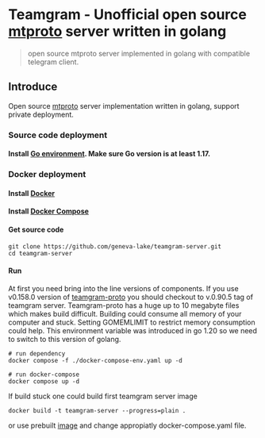 # Teamgram - Unofficial open source [mtproto](https://core.telegram.org/mtproto) server written in golang
> open source mtproto server implemented in golang with compatible telegram client.

## Introduce
Open source [mtproto](https://core.telegram.org/mtproto) server implementation written in golang, support private deployment.


### Source code deployment
#### Install [Go environment](https://go.dev/doc/install). Make sure Go version is at least 1.17.


### Docker deployment
#### Install [Docker](https://docs.docker.com/get-docker/)

#### Install [Docker Compose](https://docs.docker.com/compose/install/)

#### Get source code

```
git clone https://github.com/geneva-lake/teamgram-server.git
cd teamgram-server
```

#### Run

At first you need bring into the line versions of components. If you use v0.158.0 version
of [teamgram-proto](https://github.com/teamgram/proto) you should checkout to v.0.90.5 tag
of teamgram server. Teamgram-proto has a huge up to 10 megabyte files which makes build
difficult. Building could consume all memory of your computer and stuck. Setting GOMEMLIMIT 
to restrict memory consumption could help. This environment variable was introduced in
go 1.20 so we need to switch to this version of golang. 

```  
# run dependency
docker compose -f ./docker-compose-env.yaml up -d

# run docker-compose
docker compose up -d
```
If build stuck one could build first teamgram server image
```
docker build -t teamgram-server --progress=plain .
```
or use prebuilt [image](https://hub.docker.com/r/leopoldblum/teamgram-server)
and change appropiatly docker-compose.yaml file.
